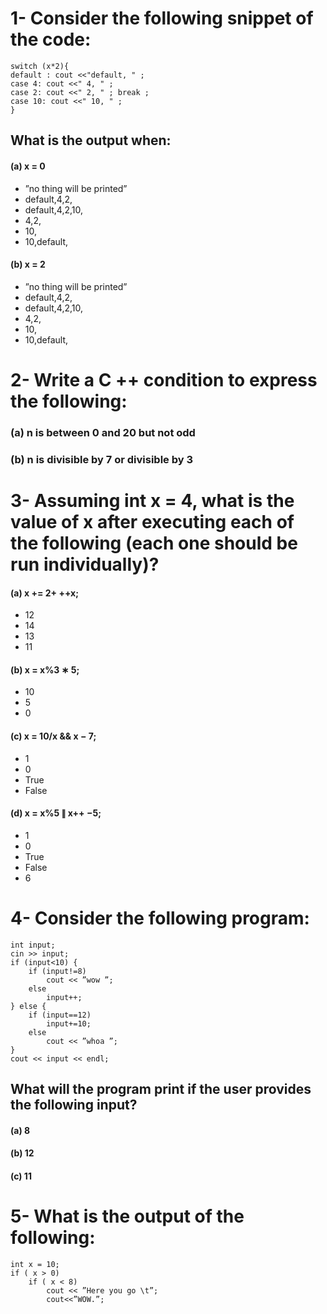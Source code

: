 # 1- Consider the following snippet of the code:
```
switch (x*2){
default : cout <<"default, " ;
case 4: cout <<" 4, " ;
case 2: cout <<" 2, " ; break ;
case 10: cout <<" 10, " ;
}
```
## What is the output when:
#### (a) x = 0
- ”no thing will be printed”
- default,4,2,
- default,4,2,10,
- 4,2,
- 10,
- 10,default,
#### (b) x = 2
- ”no thing will be printed”
-  default,4,2,
-   default,4,2,10,
-   4,2,
-   10,
-   10,default,
# 2- Write a C ++ condition to express the following:
### (a) n is between 0 and 20 but not odd 
### (b) n is divisible by 7 or divisible by 3
# 3- Assuming int x = 4, what is the value of x after executing each of the following (each one should be run individually)?
#### (a) x += 2+ ++x;
- 12
- 14
- 13
- 11
#### (b) x = x%3 ∗ 5;
- 10
- 5
- 0
#### (c) x = 10/x && x − 7;
- 1
- 0
- True
- False
#### (d) x = x%5 ∥ x++ −5;
- 1
- 0 
- True 
- False 
- 6
# 4-  Consider the following program:
```
int input;
cin >> input;
if (input<10) {
    if (input!=8)
        cout << ”wow ”;
    else
        input++;
} else {
    if (input==12)
        input+=10;
    else
        cout << ”whoa ”;
}
cout << input << endl;
```
## What will the program print if the user provides the following input?
#### (a) 8
#### (b) 12
#### (c) 11
# 5- What is the output of the following:
```
int x = 10;
if ( x > 0)
    if ( x < 8)
        cout << ”Here you go \t”;
        cout<<”WOW.”;
```
